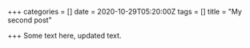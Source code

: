 +++
categories = []
date = 2020-10-29T05:20:00Z
tags = []
title = "My second post"

+++
Some text here, updated text.